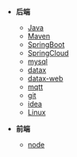 - **后端**
    - [Java](/java/_sidebar.md)
    - [Maven](/maven/_sidebar.md)
    - [SpringBoot](/springboot/_sidebar.md)
    - [SpringCloud](/spring-cloud/_sidebar.md)
    - [mysql](/mysql/_sidebar.md)
    - [datax](/datax/_sidebar.md)
    - [datax-web](/datax-web/_sidebar.md)
    - [mqtt](/mqtt/_sidebar.md)
    - [git](/git/_sidebar.md)
    - [idea](/idea/_sidebar.md)
    - [Linux](/Linux/_sidebar.md)
    
- **前端**
    - [node](/node/_sidebar.md)
